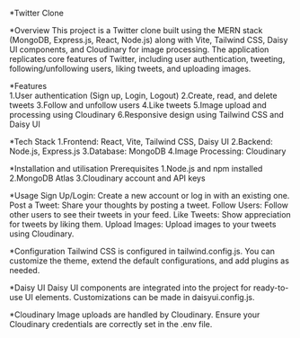 *Twitter Clone

*Overview
This project is a Twitter clone built using the MERN stack (MongoDB, Express.js, React, Node.js) along with Vite, Tailwind CSS, Daisy UI components, and Cloudinary for image processing.
The application replicates core features of Twitter, including user authentication, tweeting, following/unfollowing users, liking tweets, and uploading images.

*Features              
1.User authentication (Sign up, Login, Logout)
2.Create, read, and delete tweets
3.Follow and unfollow users
4.Like tweets
5.Image upload and processing using Cloudinary
6.Responsive design using Tailwind CSS and Daisy UI

*Tech Stack
1.Frontend: React, Vite, Tailwind CSS, Daisy UI
2.Backend: Node.js, Express.js
3.Database: MongoDB
4.Image Processing: Cloudinary

*Installation and utilisation Prerequisites
1.Node.js and npm installed
2.MongoDB Atlas
3.Cloudinary account and API keys

*Usage
Sign Up/Login: Create a new account or log in with an existing one.
Post a Tweet: Share your thoughts by posting a tweet.
Follow Users: Follow other users to see their tweets in your feed.
Like Tweets: Show appreciation for tweets by liking them.
Upload Images: Upload images to your tweets using Cloudinary.

*Configuration
Tailwind CSS is configured in tailwind.config.js. You can customize the theme, extend the default configurations, and add plugins as needed.

*Daisy UI
Daisy UI components are integrated into the project for ready-to-use UI elements. Customizations can be made in daisyui.config.js.

*Cloudinary
Image uploads are handled by Cloudinary. Ensure your Cloudinary credentials are correctly set in the .env file.
